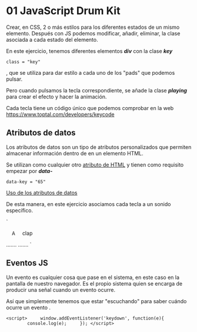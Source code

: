 # 01 JavaScript Drum Kit

Crear, en CSS, 2 o más estilos para los diferentes estados de un mismo elemento. Después con JS podemos modificar, añadir, eliminar, la clase asociada a cada estado del elemento.


En este ejercicio, tenemos diferentes elementos ***div*** con la clase ***key***

 `class = "key"`

, que se utiliza para dar estilo a cada uno de los "pads" que podemos pulsar.

Pero cuando pulsamos la tecla correspondiente, se añade la clase ***playing*** para crear el efecto y hacer la animación.

Cada tecla tiene un código único que podemos comprobar en la web <https://www.toptal.com/developers/keycode> 



## Atributos de datos

Los atributos de datos son un tipo de atributos personalizados que permiten almacenar información dentro de en un elemento HTML.

Se utilizan como cualquier otro [atributo de HTML](https://developer.mozilla.org/es/docs/Web/HTML/Attributes) y tienen como requisito empezar por ***data-***

`data-key = "65"`


[Uso de los atributos de datos](https://developer.mozilla.org/es/docs/Learn/HTML/Howto/Use_data_attributes)

De esta manera, en este ejercicio asociamos cada tecla a un sonido específico.

`<div data-key = "65" class = "key">
    <kbd>A</kbd>
    <span class = "sound">clap</span>
</div>
.......
.......
<audio data-key = "65" src = "sounds/clap.wav"></audio>`



## Eventos JS

Un evento es cualquier cosa que pase en el sistema, en este caso en la pantalla de nuestro navegador. Es el propio sistema quien se encarga de producir una señal cuando un evento ocurre.

Así que simplemente tenemos que estar "escuchando" para saber cuándo ocurre un evento .

`<script>
    window.addEventListener('keydown', function(e){
        console.log(e);
    });
</script>`